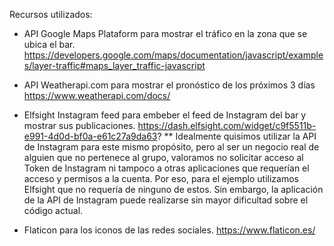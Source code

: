 Recursos utilizados:

- API Google Maps Plataform para mostrar el tráfico en la zona que se ubica el bar.
https://developers.google.com/maps/documentation/javascript/examples/layer-traffic#maps_layer_traffic-javascript

- API Weatherapi.com para mostrar el pronóstico de los próximos 3 días
https://www.weatherapi.com/docs/


- Elfsight Instagram feed para embeber el feed de Instagram del bar y mostrar sus publicaciones.
https://dash.elfsight.com/widget/c9f5511b-e991-4d0d-bf0a-e61c27a9da63?
** Idealmente quisimos utilizar la API de Instagram para este mismo propósito, pero al ser un negocio real de alguien que no pertenece al grupo, valoramos no solicitar acceso al Token de Instagram ni tampoco a otras aplicaciones que requerían el acceso y permisos a la cuenta. Por eso, para el ejemplo utilizamos Elfsight que no requería de ninguno de estos. Sin embargo, la aplicación de la API de Instagram puede realizarse sin mayor dificultad sobre el código actual.

- Flaticon para los iconos de las redes sociales.
https://www.flaticon.es/